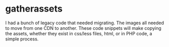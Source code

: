 # gatherassets
I had a bunch of legacy code that needed migrating.  The images all needed to move from one CDN to another.  These code snippets will make copying the assets, whether they exist in css/less files, html, or in PHP code, a simple process.
